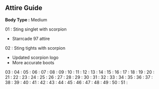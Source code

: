 ## Attire Guide



**Body Type :** Medium

01 : Sting singlet with scorpion
- Starrcade 97 attire

02 : Sting tights with scorpion
- Updated scorpion logo
- More accurate boots

03 : 
04 : 
05 : 
06 : 
07 : 
08 : 
09 : 
10 : 
11 : 
12 : 
13 : 
14 : 
15 : 
16 : 
17 : 
18 : 
19 : 
20 : 
21 : 
22 : 
23 : 
24 : 
25 : 
26 : 
27 : 
28 : 
29 : 
30 : 
31 : 
32 : 
33 : 
34 : 
35 : 
36 : 
37 : 
38 : 
39 : 
40 : 
41 : 
42 : 
43 : 
44 : 
45 : 
46 : 
47 : 
48 : 
49 : 
50 : 
51 :

